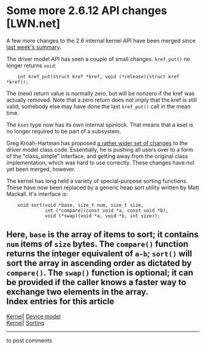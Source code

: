 # Some more 2.6.12 API changes [LWN.net]

A few more changes to the 2.6 internal kernel API have been merged since [last week's summary](/Articles/126823/). 

The driver model API has seen a couple of small changes. `kref_put()` no longer returns `void`: 
    
    
        int kref_put(struct kref *kref, void (*release)(struct kref *kref));
    

The (new) return value is normally zero, but will be nonzero if the kref was actually removed. Note that a zero return does not imply that the kref is still valid; somebody else may have done the last `kref_put()` call in the mean time. 

The `kset` type now has its own internal spinlock. That means that a kset is no longer required to be part of a subsystem. 

Greg Kroah-Hartman has proposed [a rather wider set of changes](/Articles/127860/) to the driver model class code. Essentially, he is pushing all users over to a form of the "class_simple" interface, and getting away from the original class implementation, which was hard to use correctly. These changes have not yet been merged, however. 

The kernel has long held a variety of special-purpose sorting functions. These have now been replaced by a generic heap sort utility written by Matt Mackall. It's interface is: 
    
    
        void sort(void *base, size_t num, size_t size, 
                  int (*compare)(const void *a, const void *b),
                  void (*swap)(void *a, void *b, int size));
    

Here, `base` is the array of items to sort; it contains `num` items of `size` bytes. The `compare()` function returns the integer equivalent of `a-b`; `sort()` will sort the array in ascending order as dictated by `compare()`. The `swap()` function is optional; it can be provided if the caller knows a faster way to exchange two elements in the array.  
Index entries for this article  
---  
[Kernel](/Kernel/Index)| [Device model](/Kernel/Index#Device_model)  
[Kernel](/Kernel/Index)| [Sorting](/Kernel/Index#Sorting)  
  


* * *

to post comments 
